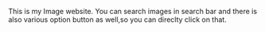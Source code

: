 This is my Image website.
You can search images in search bar and there is also various option button as well,so you can direclty click on that.
